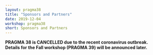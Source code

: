 ```yaml
---
layout: pragma38
title: "Sponsors and Partners"
date: 2019-12-04
workshop: pragma38
short: Sponsors and Partners
---
```


<p style="font-color:red;font-weight:bolder;">PRAGMA 38 is CANCELLED due to the recent coronavirus outbreak. Details for the Fall workshop (PRAGMA 39) will be announced later.</p>

<!-- ### Thank you to our generous sponsors:<br> -->

<!-- <img src="/images/logos/nsf_logo.png" alt="" style="width:20%;"> -->
